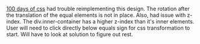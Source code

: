 ﻿[100 days of css](http://100dayscss.com/) had trouble reimplementing this design. The rotation after the translation of the equal elements is not in place. Also, had issue with z-index. The div.inner-container has a higher z-index than it's inner elements. User will need to click directly below equals sign for css transformation to start.
Will have to look at solution to figure out rest.